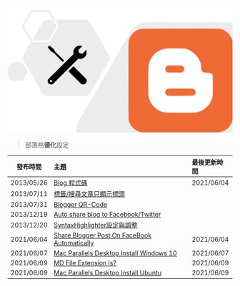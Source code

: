 <div class="mdtable"></div>
<img src="https://github.com/JianTodo/BloggerUsage/blob/master/00.General/01.%E6%A8%99%E7%B1%A4/05.%E8%A8%AD%E5%AE%9A/Icon.png?raw=true" />

> 部落格**優化**設定

| 發布時間 | 主題 | 最後更新時間 |
|:--:|:--|:--|
|2013/05/26|[Blog 程式碼](../2013/05/reading-code-with-syntax-highlighter-in.html)|2021/06/04|
|2013/07/11|[標籤/搜尋文章只顯示標頭](../2013/07/blog-post.html)|
|2013/07/31|[Blogger QR-Code](../2013/07/blogger-qr-code.html)|
|2013/12/19|[Auto share blog to Facebook/Twitter](../2013/12/auto-share-blog-to-facebooktwitter.html)|
|2013/12/20|[SyntaxHighlighter設定與調整](../2013/12/syntaxhighlighte.html)|
|2021/06/04|[Share Blogger Post On FaceBook Automatically](../2021/06/share-blogger-post-on-facebook.html)|2021/06/04|
|2021/06/07|[Mac Parallels Desktop Install Windows 10](../2021/06/mac-parallels-desktop-install-windows-10.html)|2021/06/07|
|2021/06/09|[MD File Extension Is?](../2021/06/md-file-extension-is.html)|2021/06/09|
|2021/06/09|[Mac Parallels Desktop Install Ubuntu](../2021/06/mac-parallels-desktop-install-ubuntu.html)|2021/06/09|
